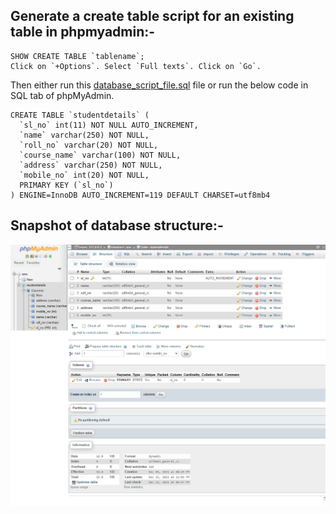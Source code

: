 ## Generate a create table script for an existing table in phpmyadmin:-

```
SHOW CREATE TABLE `tablename`;
Click on `+Options`. Select `Full texts`. Click on `Go`.
```

Then either run this [database_script_file.sql](/database_script_file.sql) file or run the below code in SQL tab of phpMyAdmin.

```
CREATE TABLE `studentdetails` (
  `sl_no` int(11) NOT NULL AUTO_INCREMENT,
  `name` varchar(250) NOT NULL,
  `roll_no` varchar(20) NOT NULL,
  `course_name` varchar(100) NOT NULL,
  `address` varchar(250) NOT NULL,
  `mobile_no` int(20) NOT NULL,
  PRIMARY KEY (`sl_no`)
) ENGINE=InnoDB AUTO_INCREMENT=119 DEFAULT CHARSET=utf8mb4
```

## Snapshot of database structure:-
![database structure](https://github.com/AshfaqueAlam/studentdetailssystem/blob/progress/Snapshot%20of%20database%20structure.png)
